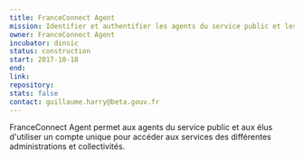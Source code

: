 ```yaml
---
title: FranceConnect Agent
mission: Identifier et authentifier les agents du service public et les élus avec un compte unique
owner: FranceConnect Agent
incubator: dinsic
status: construction
start: 2017-10-18
end:
link:
repository:
stats: false
contact: guillaume.harry@beta.gouv.fr
---
```


FranceConnect Agent permet aux agents du service public et aux élus d'utiliser un compte unique pour accéder aux services des différentes administrations et collectivités.
